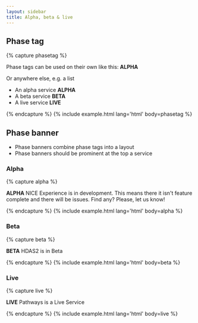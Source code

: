 ```yaml
---
layout: sidebar
title: Alpha, beta & live
---
```


## Phase tag

{% capture phasetag %}
<p>
    Phase tags can be used on their own like this:
    <strong class="phase-tag phase-tag--alpha">ALPHA</strong>
</p>
<p>
    Or anywhere else, e.g. a list
</p>
<ul>
    <li>
        An alpha service <strong class="phase-tag phase-tag--alpha">ALPHA</strong>
    </li>
    <li>
        A beta service <strong class="phase-tag phase-tag--beta">BETA</strong>
    </li>
    <li>
        A live service <strong class="phase-tag phase-tag--live">LIVE</strong>
    </li>
</ul>
{% endcapture %}
{% include example.html lang='html' body=phasetag %}

## Phase banner

- Phase banners combine phase tags into a layout
- Phase banners should be prominent at the top a service

### Alpha

{% capture alpha %}
<p class="phase-banner">
    <span class="phase-banner__tag">
        <strong class="phase-tag phase-tag--alpha">ALPHA</strong>
    </span>
    <span class="phase-banner__label">
        NICE Experience is in development. This means there it isn't feature complete and there will be issues. Find any? Please, let us know!
    </span>
</p>
{% endcapture %}
{% include example.html lang='html' body=alpha %}

### Beta

{% capture beta %}
<p class="phase-banner">
    <span class="phase-banner__tag">
        <strong class="phase-tag phase-tag--beta">BETA</strong>
    </span>
    <span class="phase-banner__label">
        HDAS2 is in Beta
    </span>
</p>
{% endcapture %}
{% include example.html lang='html' body=beta %}

### Live

{% capture live %}
<p class="phase-banner">
    <span class="phase-banner__tag">
        <strong class="phase-tag phase-tag--live">LIVE</strong>
    </span>
    <span class="phase-banner__label">
        Pathways is a Live Service
    </span>
</p>
{% endcapture %}
{% include example.html lang='html' body=live %}

